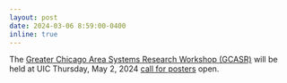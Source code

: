 ```yaml
---
layout: post
date: 2024-03-06 8:59:00-0400
inline: true
---
```


The [Greater Chicago Area Systems Research Workshop (GCASR)](https://gcasr.org/2024/) will be held at UIC Thursday, May 2, 2024 [call for posters](https://gcasr.org/2024/call-for-posters) open.
